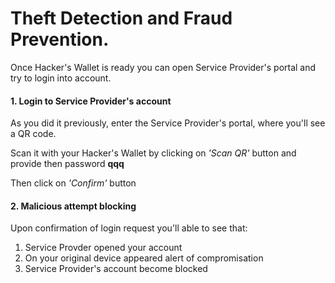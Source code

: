 ﻿# Theft Detection and Fraud Prevention.

Once Hacker's Wallet is ready you can open Service Provider's portal and try to login into account.

#### 1. Login to Service Provider's account

As you did it previously, enter the Service Provider's portal, where you'll see a QR code.

Scan it with your Hacker's Wallet by clicking on *'Scan QR'* button and provide then password **qqq**

Then click on *'Confirm'* button

#### 2. Malicious attempt blocking

Upon confirmation of login request you'll able to see that:
  1. Service Provder opened your account
  2. On your original device appeared alert of compromisation
  3. Service Provider's account become blocked